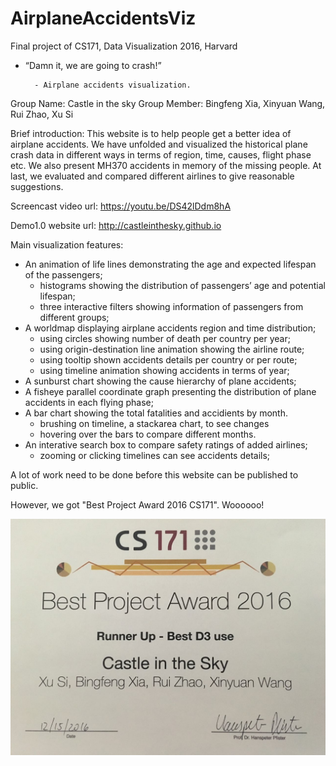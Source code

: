 # AirplaneAccidentsViz
Final project of CS171, Data Visualization 2016, Harvard

- “Damn it, we are going to crash!” 
        
        - Airplane accidents visualization.


Group Name: Castle in the sky
Group Member: Bingfeng Xia, Xinyuan Wang, Rui Zhao, Xu Si


Brief introduction:
This website is to help people get a better idea of airplane accidents. We have unfolded and visualized the historical plane crash data in different ways in terms of region, time, causes, flight phase etc. We also present MH370 accidents in memory of the missing people. At last, we evaluated and compared different airlines to give reasonable suggestions.


Screencast video url: https://youtu.be/DS42lDdm8hA

Demo1.0 website url: http://castleinthesky.github.io


Main visualization features:
* An animation of life lines demonstrating the age and expected lifespan of the passengers;
  - histograms showing the distribution of passengers’ age and potential lifespan;
  - three interactive filters showing information of passengers from different groups;
* A worldmap displaying airplane accidents region and time distribution;
  - using circles showing number of death per country per year;
  - using origin-destination line animation showing the airline route;
  - using tooltip shown accidents details per country or per route;
  - using timeline animation showing accidents in terms of year;
* A sunburst chart showing the cause hierarchy of plane accidents;
* A fisheye parallel coordinate graph presenting the distribution of plane accidents in each flying phase;
* A bar chart showing the total fatalities and accidients by month. 
  - brushing on timeline, a stackarea chart, to see changes
  - hovering over the bars to compare different months.
* An interative search box to compare safety ratings of added airlines;
  - zooming or clicking timelines can see accidents details;

A lot of work need to be done before this website can be published to public. 

However, we got "Best Project Award 2016 CS171". Woooooo!

![image](https://github.com/CastleInTheSky/AirplaneAccidentsViz/blob/master/award/runner-up.jpg)
